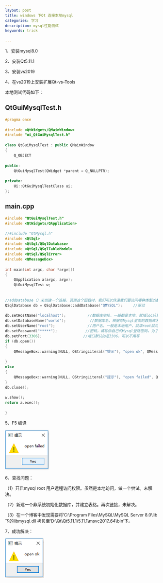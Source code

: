 ```yaml
---
layout: post
title: windows 下Qt 连接本地mysql
categories: 学习
description: mysql性能测试
keywords: trick

---
```


<head>
    <script src="https://cdn.mathjax.org/mathjax/latest/MathJax.js?config=TeX-AMS-MML_HTMLorMML" type="text/javascript"></script>
    <script type="text/x-mathjax-config">
        MathJax.Hub.Config({
            tex2jax: {
            skipTags: ['script', 'noscript', 'style', 'textarea', 'pre'],
            inlineMath: [['$','$']]
            }
        });
    </script>
</head>

1、安装mysql8.0

2、安装Qt5.11.1

3、安装vs2019

4、在vs2019上安装扩展Qt-vs-Tools



本地测试代码如下：

## QtGuiMysqlTest.h

```c++
#pragma once

#include <QtWidgets/QMainWindow>
#include "ui_QtGuiMysqlTest.h"

class QtGuiMysqlTest : public QMainWindow
{
	Q_OBJECT

public:
	QtGuiMysqlTest(QWidget *parent = Q_NULLPTR);

private:
	Ui::QtGuiMysqlTestClass ui;
};
```
## main.cpp

```c++
#include "QtGuiMysqlTest.h"
#include <QtWidgets/QApplication>

//#include "QtMysql.h"
#include <QtSql>
#include <QtSql/QSqlDatabase>
#include <QtSql/QSqlTableModel>
#include <QtSql/QSqlError>
#include <QMessageBox>

int main(int argc, char *argv[])
{
	QApplication a(argc, argv);
	QtGuiMysqlTest w;


//addDatabase（）来创建一个连接，调用这个函数时，我们可以传递我们要访问哪种类型的数据库
QSqlDatabase db = QSqlDatabase::addDatabase("QMYSQL");     //驱动 

db.setHostName("localhost");          //数据库地址，一般都是本地，就填localhost就可以 
db.setDatabaseName("world");           //数据库名，根据你Mysql里面的数据库名称来填写，比如我Mysql里面有个数据库叫test，可以用Navicat软件看自己的数据库名字
db.setUserName("root");               //用户名，一般是本地用户，就填root就可以
db.setPassword("*****");             //密码，填写你自己的Mysql登陆密码，为了保密我这里用*代替我的密码
db.setPort(3306);                   //端口默认的是3306，可以不用写 
if (db.open())
{
	QMessageBox::warning(NULL, QStringLiteral("提示"), "open ok", QMessageBox::Yes);

}
else
{
	QMessageBox::warning(NULL, QStringLiteral("提示"), "open failed", QMessageBox::Yes);
}
db.close();

w.show();
return a.exec();

}
```
5、F5 编译

![image-20200525103956935](../images/blog/image-20200525103956935.png)

6、查找问题：

（1）开启mysql root 用户远程访问权限。虽然是本地访问，做一个尝试。未解决。

（2）新建一个非系统初始化数据库，并建立表格。再次链接，未解决。

（3）在一个博客中发现需要将’C:\Program Files\MySQL\MySQL Server 8.0\lib下的libmysql.dll 拷贝至‘D:\Qt\Qt5.11.1\5.11.1\msvc2017_64\bin’下。

7、成功解决：

![image-20200525104618592](../images/blog/image-20200525104618592.png)






